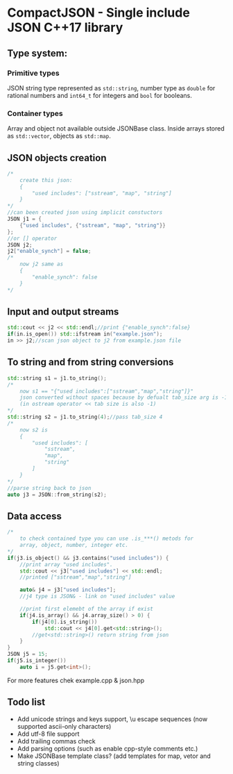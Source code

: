 # CompactJSON - Single include JSON C++17 library

## Type system:
### Primitive types
JSON string type represented as ``std::string``, number type as ``double`` for rational numbers and ``int64_t`` for integers and ``bool`` for booleans.
### Container types
Array and object not available outside JSONBase class. Inside arrays stored as ``std::vector``, objects as ``std::map``. 
## JSON objects creation
```cpp
/*
    create this json:
    {
        "used includes": ["sstream", "map", "string"]
    }
*/
//can been created json using implicit constuctors
JSON j1 = {
    {"used includes", {"sstream", "map", "string"}}
};
//or [] operator
JSON j2;
j2["enable_synch"] = false;
/*
    now j2 same as
    {
        "enable_synch": false
    }
*/ 
```
## Input and output streams
```cpp
std::cout << j2 << std::endl;//print {"enable_synch":false}
if(in.is_open()) std::ifstream in("example.json");
in >> j2;//scan json object to j2 from example.json file
```
## To string and from string conversions
```cpp
std::string s1 = j1.to_string();
/*
    now s1 == "{"used includes":["sstream","map","string"]}"
    json converted without spaces because by defualt tab_size arg is -1
    (in ostream operator << tab size is also -1)
*/
std::string s2 = j1.to_string(4);//pass tab_size 4
/*
    now s2 is
    {
        "used includes": [
            "sstream", 
            "map", 
            "string"
        ]
    }
*/
//parse string back to json
auto j3 = JSON::from_string(s2);
```
## Data access
```cpp
/*
    to check contained type you can use .is_***() metods for 
    array, object, number, integer etc.
*/
if(j3.is_object() && j3.contains("used includes")) {
    //print array "used includes".
    std::cout << j3["used includes"] << std::endl;
    //printed ["sstream","map","string"]

    auto& j4 = j3["used includes"];
    //j4 type is JSON& - link on "used includes" value

    //print first elemebt of the array if exist
    if(j4.is_array() && j4.array_size() > 0) {
        if(j4[0].is_string())
            std::cout << j4[0].get<std::string>();
        //get<std::string>() return string from json
    }
}
JSON j5 = 15;
if(j5.is_integer())
    auto i = j5.get<int>();
```
For more features chek example.cpp & json.hpp
## Todo list
* Add unicode strings and keys support, \u escape sequences (now supported ascii-only characters)
* Add utf-8 file support
* Add trailing commas check
* Add parsing options (such as enable cpp-style comments etc.)
* Make JSONBase template class? (add templates for map, vetor and string classes)